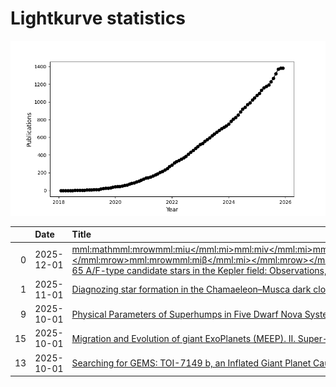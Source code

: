 
<h1>Lightkurve statistics</h1>
  
![publications](lightkurve-publications.png)  
  
|    | Date       | Title                                                                                                                                                                                                                                                                                                                                                                                                                                                                     | Author         |
|---:|:-----------|:--------------------------------------------------------------------------------------------------------------------------------------------------------------------------------------------------------------------------------------------------------------------------------------------------------------------------------------------------------------------------------------------------------------------------------------------------------------------------|:---------------|
|  0 | 2025-12-01 | [<mml:math><mml:mrow><mml:mi>u</mml:mi><mml:mi>v</mml:mi><mml:mi>b</mml:mi><mml:mi>y</mml:mi><mml:mo>‑</mml:mo><mml:msub><mml:mrow><mml:mi>H</mml:mi></mml:mrow><mml:mrow><mml:mi>β</mml:mi></mml:mrow></mml:msub><mml:mspace></mml:mspace></mml:mrow></mml:math> Photoelectric photometry of 65 A/F-type candidate stars in the Kepler field: Observations, stellar parameters and variability analysis](https://ui.adsabs.harvard.edu/abs/2025NewA..12102436F/abstract) | Fox-Machado, L |
|  1 | 2025-11-01 | [Diagnozing star formation in the Chamaeleon–Musca dark cloud complex](https://ui.adsabs.harvard.edu/abs/2025NewA..12002421C/abstract)                                                                                                                                                                                                                                                                                                                                    | Chen, H        |
|  9 | 2025-10-01 | [Physical Parameters of Superhumps in Five Dwarf Nova Systems Based on TESS Observations](https://ui.adsabs.harvard.edu/abs/2025KPCB...41..187D/abstract)                                                                                                                                                                                                                                                                                                                 | Dzygunenko, A  |
| 15 | 2025-10-01 | [Migration and Evolution of giant ExoPlanets (MEEP). II. Super-Jupiters and Lithium-rich host stars](https://ui.adsabs.harvard.edu/abs/2025MNRAS.543..292S/abstract)                                                                                                                                                                                                                                                                                                      | Schulte, J     |
| 13 | 2025-10-01 | [Searching for GEMS: TOI-7149 b, an Inflated Giant Planet Causing a 12% Transit of a Fully Convective M-dwarf](https://ui.adsabs.harvard.edu/abs/2025AJ....170..203K/abstract)                                                                                                                                                                                                                                                                                            | Kanodia, S     |
